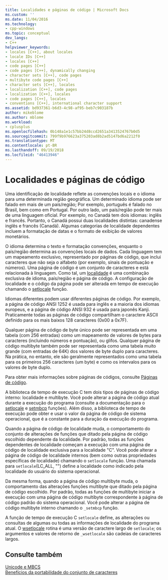 ```yaml
---
title: Localidades e páginas de código | Microsoft Docs
ms.custom: ''
ms.date: 11/04/2016
ms.technology:
- cpp-windows
ms.topic: conceptual
dev_langs:
- C++
helpviewer_keywords:
- locales [C++], about locales
- locale IDs [C++]
- locales [C++]
- code pages [C++]
- code pages [C++], dynamically changing
- character sets [C++], code pages
- multibyte code pages [C++]
- character sets [C++], locales
- localization [C++], code pages
- localization [C++], locales
- code pages [C++], locales
- conventions [C++], international character support
ms.assetid: bd937361-b6d3-4c98-af95-beb7c903187b
author: mikeblome
ms.author: mblome
ms.workload:
- cplusplus
ms.openlocfilehash: 0b148a1e1c57bb24d8ccd2651a3413524767b0d5
ms.sourcegitcommit: 799f9b976623a375203ad8b2ad5147bd6a2212f0
ms.translationtype: MT
ms.contentlocale: pt-BR
ms.lasthandoff: 09/19/2018
ms.locfileid: "46413946"
---
```

# <a name="locales-and-code-pages"></a>Localidades e páginas de código

Uma identificação de localidade reflete as convenções locais e o idioma para uma determinada região geográfica. Um determinado idioma pode ser falado em mais de um país/região; Por exemplo, português é falado no Brasil, bem como em Portugal. Por outro lado, um país/região pode ter mais de uma linguagem oficial. Por exemplo, no Canadá tem dois idiomas: inglês e francês. Portanto, o Canadá possui duas localidades distintas: canadense inglês e francês (Canadá). Algumas categorias de localidade dependentes incluem a formatação de datas e o formato de exibição de valores monetários.

O idioma determina o texto e formatação convenções, enquanto o país/região determina as convenções locais de dados. Cada linguagem tem um mapeamento exclusivo, representado por páginas de código, que inclui caracteres que não seja o alfabeto (por exemplo, sinais de pontuação e números). Uma página de código é um conjunto de caracteres e está relacionada à linguagem. Como tal, um [localidade](../c-runtime-library/locale.md) é uma combinação exclusiva de idioma, país/região e página de código. A configuração de localidade e o código da página pode ser alterada em tempo de execução chamando o [setlocale](../c-runtime-library/reference/setlocale-wsetlocale.md) função.

Idiomas diferentes podem usar diferentes páginas de código. Por exemplo, a página de código ANSI 1252 é usada para inglês e a maioria dos idiomas europeus, e a página de código ANSI 932 é usada para japonês Kanji. Praticamente todas as páginas de código compartilham o caractere ASCII definido para os mais baixos 128 caracteres (0x00 a 0x7F).

Qualquer página de código de byte único pode ser representada em uma tabela (com 256 entradas) como um mapeamento de valores de bytes para caracteres (incluindo números e pontuação), ou glifos. Qualquer página de código multibyte também pode ser representada como uma tabela muito grande (com entradas de 64K) dos valores de byte duplo para caracteres. Na prática, no entanto, ele são geralmente representados como uma tabela para os primeiros 256 caracteres (um byte) e como os intervalos para os valores de byte duplo.

Para obter mais informações sobre páginas de códigos, consulte [Páginas de código](../c-runtime-library/code-pages.md).

A biblioteca de tempo de execução C tem dois tipos de páginas de código interno: localidade e multibyte. Você pode alterar a página de código atual durante a execução do programa (consulte a documentação para o [setlocale](../c-runtime-library/reference/setlocale-wsetlocale.md) e [setmbcp](../c-runtime-library/reference/setmbcp.md) funções). Além disso, a biblioteca de tempo de execução pode obter e usar o valor da página de código de sistema operacional, que é a constante para a duração da execução do programa.

Quando a página de código de localidade muda, o comportamento do conjunto de alterações de funções que ditado pela página de código escolhido dependente da localidade. Por padrão, todas as funções dependentes de localidade começam a execução com uma página de código de localidade exclusiva para a localidade "C". Você pode alterar a página de código de localidade internos (bem como outras propriedades específicas de localidade) chamando o `setlocale` função. Uma chamada para `setlocale`(LC_ALL, "") define a localidade como indicado pela localidade do usuário do sistema operacional.

Da mesma forma, quando a página de código multibyte muda, o comportamento das alterações funções multibyte que ditado pela página de código escolhido. Por padrão, todas as funções de multibyte iniciar a execução com uma página de código multibyte correspondente à página de código padrão do sistema operacional. Você pode alterar a página de código multibyte interno chamando o `_setmbcp` função.

A função de tempo de execução C `setlocale` define, as alterações ou consultas de algumas ou todas as informações de localidade do programa atual. O [wsetlocale](../c-runtime-library/reference/setlocale-wsetlocale.md) rotina é uma versão de caractere largo de `setlocale`; os argumentos e valores de retorno de `_wsetlocale` são cadeias de caracteres largos.

## <a name="see-also"></a>Consulte também

[Unicode e MBCS](../text/unicode-and-mbcs.md)<br/>
[Benefícios da portabilidade do conjunto de caracteres](../text/benefits-of-character-set-portability.md)